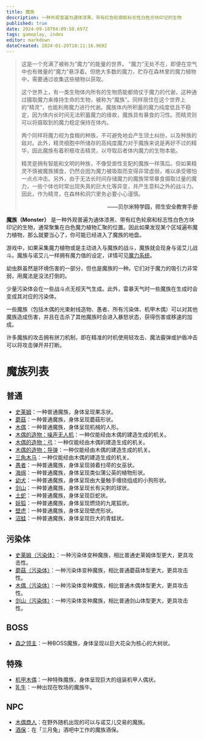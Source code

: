 ```yaml
---
title: 魔族
description: 一种外观普遍为通体漆黑、带有红色轮廓和标志性白色方块印记的生物
published: true
date: 2024-09-18T04:09:58.697Z
tags: gameplay, index
editor: markdown
dateCreated: 2024-01-29T18:11:16.969Z
---
```


> 这是一个充满了被称为“魔力”的能量的世界。
> “魔力”无处不在，即便在空气中也有微量的“魔力”悬浮着。但绝大多数的魔力，贮存在森林里的魔力植物中，需要通过收集这些植物以获取。
> 
> 这个世界上，有一类生物体内所有的生物质能都倚仗于魔力的代谢，这种通过摄取魔力来维持生命的生物，被称为“魔族”。同样居住在这个世界上的“精灵”，也能利用魔力进行代谢。魔族体内所积蓄的魔力纯度低且不稳定，因为体内长时间无法积蓄魔力的缘故，魔族具有暴食的习性。而精灵则可以将摄取到的魔力稳定保持在体内。
> 
> 两个同样将魔力视为食粮的种族，不可避免地会产生领土纠纷，以及种族的敌对。此外，精灵细胞中所储存的高纯度魔力对于魔族来说是再好不过的精华，因此魔族有着积极攻击精灵，以夺取后者体内魔力的生物本能。
> 
> 精灵是拥有智能和文明的种族，不像受兽性支配的魔族一样落后。但如果精灵不慎被魔族捕食，仍然会因为魔力被吸取而变得非常虚弱，难以承受哪怕一点点冲击。另外，由于无法长时间存储魔力的魔族常常暴食摄取过量的魔力，一些个体也时常出现失真的巨大化等异变，并产生意料之外的战斗力。因此，作为精灵，在森林和洞穴里务必要小心谨慎。**<p align=right>——贝尔米特学园，师生安全教育手册</p>**

**魔族（Monster）** 是一种外观普遍为通体漆黑、带有红色轮廓和标志性白色方块印记的生物，通常聚集在白色魔力植物汇聚的位置。因此如果发现某个区域遍布魔力植物，那么就要当心了，你可能已经进入了魔族的地盘。

游戏中，如果采集魔力植物或是主动进入与魔族的战斗，魔族就会现身与诺艾儿战斗。魔族与诺艾儿一样拥有魔力值的设定，详情可见[魔力系统](/zh/mana-crystal)。

幼虫群虽然是环境伤害的一部分，但也是魔族的一种。它们对于魔力的吸引力非常弱，用魔法是没法打倒的。

少量污染体会在一些战斗点无视天气生成。此外，雷暴天气时一些魔族在生成时会变成其对应的污染体。

一些魔族（包括木偶的光束射线造物、愚者、所有污染体、机甲木偶）可以对其他魔族造成伤害，并且在击杀了其他魔族时会进入暴怒状态，获得伤害或移速的加成。

许多魔族的攻击拥有拼刀机制，即在精准的时机使用轻攻击、魔法霰弹或护盾冲击可以将攻击弹开并打断。

# 魔族列表

## 普通

- [史莱姆](/zh/enemy/slime)：一种普通魔族，身体呈现果冻状。
- [蘑菇](/zh/enemy/mushroom)：一种普通魔族，身体呈现蘑菇形状。
- [木偶](/zh/enemy/puppet)：一种普通魔族，身体呈现机械的人形。
- [木偶的造物：噪声无人机](/zh/enemy/golemtoy-rm)：一种仅能经由木偶的建造生成的机关。
- [木偶的造物：弓](/zh/enemy/golemtoy-bow)：一种仅能经由木偶的建造生成的机关。
- [木偶的造物：导弹](/zh/enemy/golemtoy-pod)：一种仅能经由木偶的建造生成的机关。
- [三角木马](/zh/enemy/wooden-horse)：一种仅能经由木偶的建造生成的机关。
- [愚者](/zh/enemy/the-fool)：一种普通魔族，身体呈现骑着扫帚的女巫状。
- [海绵](/zh/enemy/porifera)：一种普通魔族，身体呈现类似蒲公英的植物形状。
- [幼犬](/zh/enemy/puppy)：一种普通魔族，身体呈现由大量触手缠绕组成的小狗形状。
- [剑山](/zh/enemy/urchin)：一种普通魔族，身体呈现长有尖刺的球状。
- [土蛇](/zh/enemy/mole-snake)：一种普通魔族，身体呈现巨蛇状。
- [妖狐](/zh/enemy/nine-tailed-fox)：一种普通魔族，身体呈现燃烧的九尾狐状。
- [壁虎](/zh/enemy/lizard)：一种普通魔族，身体呈现壁虎形状。
- [沼蛙](/zh/enemy/frog)：一种普通魔族，身体呈现巨大的青蛙状。

## 污染体

- [史莱姆（污染体）](/zh/enemy/slime-contaminated)：一种污染体变种魔族，相比普通史莱姆体型更大，更具攻击性。
- [蘑菇（污染体）](/zh/enemy/mushroom-contaminated)：一种污染体变种魔族，相比普通蘑菇体型更大，更具攻击性。
- [木偶（污染体）](/zh/enemy/puppet-contaminated)：一种污染体变种魔族，相比普通木偶体型更大，更具攻击性。
- [剑山（污染体）](/zh/enemy/urchin-contaminated)：一种污染体变种魔族，相比普通剑山体型更大，更具攻击性。

## BOSS

- [森之领主](/zh/enemy/lord-of-the-forest)：一种BOSS魔族，身体呈现以巨大花朵为核心的大树状。

## 特殊

- [机甲木偶](/zh/enemy/armoured-wooden-puppet)：一种特殊魔族，身体呈现巨大的组装机甲人偶状。
- [乳牛](/zh/enemy/cow)：一种出现在牧场的魔族牛。

## NPC

- [木偶商人](/zh/enemy/puppet-npc)：在野外随机出现的可以与诺艾儿交易的魔族。
- [酒保](/zh/enemy/bartender)：在「三月兔」酒吧中工作的魔族酒保。

